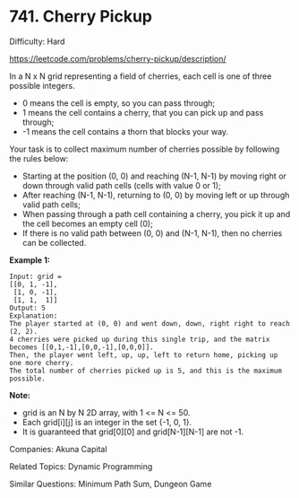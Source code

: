 # 741. Cherry Pickup

Difficulty: Hard

https://leetcode.com/problems/cherry-pickup/description/

In a N x N grid representing a field of cherries, each cell is one of three possible integers.

* 0 means the cell is empty, so you can pass through;
* 1 means the cell contains a cherry, that you can pick up and pass through;
* -1 means the cell contains a thorn that blocks your way.

Your task is to collect maximum number of cherries possible by following the rules below:

* Starting at the position (0, 0) and reaching (N-1, N-1) by moving right or down through valid path cells (cells with value 0 or 1);
* After reaching (N-1, N-1), returning to (0, 0) by moving left or up through valid path cells;
* When passing through a path cell containing a cherry, you pick it up and the cell becomes an empty cell (0);
* If there is no valid path between (0, 0) and (N-1, N-1), then no cherries can be collected.

**Example 1:**  
```
Input: grid =
[[0, 1, -1],
 [1, 0, -1],
 [1, 1,  1]]
Output: 5
Explanation: 
The player started at (0, 0) and went down, down, right right to reach (2, 2).
4 cherries were picked up during this single trip, and the matrix becomes [[0,1,-1],[0,0,-1],[0,0,0]].
Then, the player went left, up, up, left to return home, picking up one more cherry.
The total number of cherries picked up is 5, and this is the maximum possible.
```
**Note:**  

* grid is an N by N 2D array, with 1 <= N <= 50.
* Each grid[i][j] is an integer in the set {-1, 0, 1}.
* It is guaranteed that grid[0][0] and grid[N-1][N-1] are not -1.

Companies: Akuna Capital

Related Topics: Dynamic Programming

Similar Questions: Minimum Path Sum, Dungeon Game
